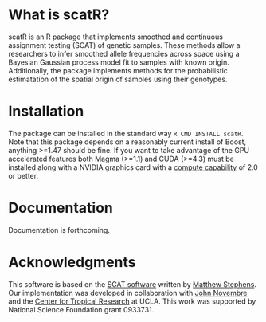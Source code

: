 # What is scatR?

scatR is an R package that implements smoothed and continuous assignment testing (SCAT) of genetic samples. These methods allow a researchers to infer smoothed allele frequencies across space using a Bayesian Gaussian process model fit to samples with known origin. Additionally, the package implements methods for the probabilistic estimatation of the spatial origin of samples using their genotypes.

# Installation

The package can be installed in the standard way `R CMD INSTALL scatR`. Note that this package depends on a reasonably current install of Boost, anything >=1.47 should be fine. If you want to take advantage of the GPU accelerated features both Magma (>=1.1) and CUDA (>=4.3) must be installed along with a NVIDIA graphics card with a [compute capability](http://en.wikipedia.org/wiki/CUDA#Supported_GPUs) of 2.0 or better.

# Documentation

Documentation is forthcoming.

# Acknowledgments 

This software is based on the [SCAT software](http://stephenslab.uchicago.edu/software.html#scat) written by [Matthew Stephens](http://stephenslab.uchicago.edu/). Our implementation was developed in collaboration with [John Novembre](https://www.eeb.ucla.edu/Faculty/Novembre/) and the [Center for Tropical Research](http://www.environment.ucla.edu/CTR/) at UCLA. This work was supported by National Science Foundation grant 0933731.